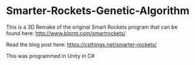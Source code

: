 # Smarter-Rockets-Genetic-Algorithm
This is a 3D Remake of the original Smart Rockets program that can be found here: http://www.blprnt.com/smartrockets/

Read the blog post here: https://csthings.net/smarter-rockets/

This was programmed in Unity in C#
